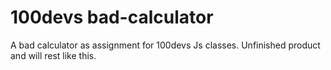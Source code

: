 # 100devs bad-calculator
A bad calculator as assignment for 100devs Js classes. Unfinished product and will rest like this.
